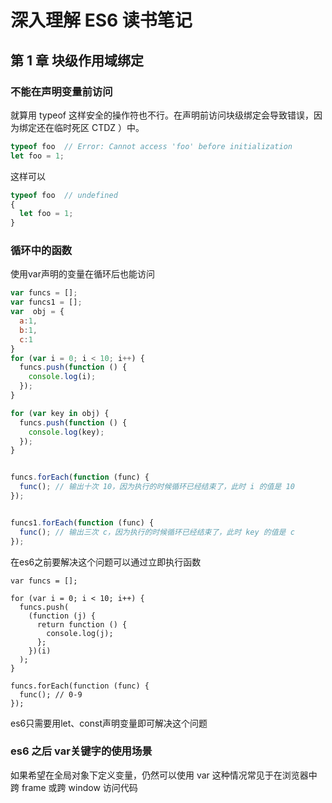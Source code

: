 # 深入理解 ES6 读书笔记

## 第 1 章 块级作用域绑定

### 不能在声明变量前访问

就算用 typeof 这样安全的操作符也不行。在声明前访问块级绑定会导致错误，因为绑定还在临时死区 CTDZ ）中。

```js
typeof foo  // Error: Cannot access 'foo' before initialization
let foo = 1;
```

这样可以

```js
typeof foo  // undefined
{
  let foo = 1;
}
```

### 循环中的函数

使用var声明的变量在循环后也能访问

```js
var funcs = [];
var funcs1 = [];
var  obj = {
  a:1,
  b:1,
  c:1
}
for (var i = 0; i < 10; i++) {
  funcs.push(function () {
    console.log(i);
  });
}

for (var key in obj) {
  funcs.push(function () {
    console.log(key);
  });
}


funcs.forEach(function (func) {
  func(); // 输出十次 10，因为执行的时候循环已经结束了，此时 i 的值是 10
});


funcs1.forEach(function (func) {
  func(); // 输出三次 c，因为执行的时候循环已经结束了，此时 key 的值是 c
});
```

在es6之前要解决这个问题可以通过立即执行函数

```
var funcs = [];

for (var i = 0; i < 10; i++) {
  funcs.push(
    (function (j) {
      return function () {
        console.log(j);
      };
    })(i)
  );
}

funcs.forEach(function (func) {
  func(); // 0-9
});
```

es6只需要用let、const声明变量即可解决这个问题

### es6 之后 var关键字的使用场景

如果希望在全局对象下定义变量，仍然可以使用 var 这种情况常见于在浏览器中跨 frame 或跨 window 访问代码

